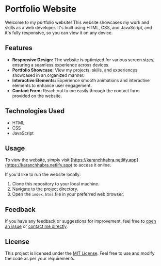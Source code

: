 # Portfolio Website

Welcome to my portfolio website! This website showcases my work and skills as a web developer. It's built using HTML, CSS, and JavaScript, and it's fully responsive, so you can view it on any device.

## Features

- **Responsive Design:** The website is optimized for various screen sizes, ensuring a seamless experience across devices.
- **Portfolio Showcase:** View my projects, skills, and experiences showcased in an organized manner.
- **Interactive Elements:** Experience smooth animations and interactive elements to enhance user engagement.
- **Contact Form:** Reach out to me easily through the contact form provided on the website.

## Technologies Used

- HTML
- CSS
- JavaScript

## Usage

To view the website, simply visit [https://karanchhabra.netlify.app](https://karanchhabra.netlify.app) to access it online.

If you'd like to run the website locally:

1. Clone this repository to your local machine.
2. Navigate to the project directory.
3. Open the `index.html` file in your preferred web browser.



## Feedback

If you have any feedback or suggestions for improvement, feel free to [open an issue](#) or [contact me directly](#).

## License

This project is licensed under the [MIT License](LICENSE). Feel free to use and modify the code as per your requirements.
